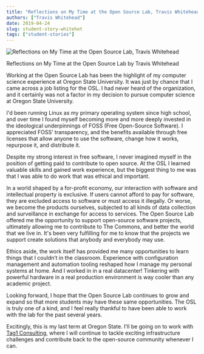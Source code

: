 ```yaml
---
title: "Reflections on My Time at the Open Source Lab, Travis Whitehead"
authors: ["Travis Whitehead"]
date: 2019-04-24
slug: student-story-whitehet
tags: ["student-stories"]
---
```


![Reflections on My Time at the Open Source Lab, Travis Whitehead](/images/twhitehead_wide.jpg)

Reflections on My Time at the Open Source Lab by Travis Whitehead

Working at the Open Source Lab has been the highlight of my computer science experience at Oregon State University. It
was just by chance that I came across a job listing for the OSL. I had never heard of the organization, and it certainly
was not a factor in my decision to pursue computer science at Oregon State University.

I'd been running Linux as my primary operating system since high school, and over time I found myself becoming more and
more deeply invested in the ideological underpinnings of FOSS (Free Open-Source Software). I appreciated FOSS’
transparency, and the benefits available through free licenses that allow anyone to use the software, change how it
works, repurpose it, and distribute it.

Despite my strong interest in free software, I never imagined myself in the position of getting paid to contribute to
open source. At the OSL I learned valuable skills and gained work experience, but the biggest thing to me was that I was
able to do work that was ethical and important.

In a world shaped by a for-profit economy, our interaction with software and intellectual property is exclusive. If
users cannot afford to pay for software, they are excluded access to software or must access it illegally. Or worse, we
become the products ourselves, subjected to all kinds of data collection and surveillance in exchange for access to
services. The Open Source Lab offered me the opportunity to support open-source software projects, ultimately allowing
me to contribute to The Commons, and better the world that we live in. It's been very fulfilling for me to know that the
projects we support create solutions that anybody and everybody may use.

Ethics aside, the work itself has provided me many opportunities to learn things that I couldn’t in the classroom.
Experience with configuration management and automation tooling reshaped how I manage my personal systems at home. And I
worked in in a real datacenter! Tinkering with powerful hardware in a real production environment is way cooler than any
academic project.

Looking forward, I hope that the Open Source Lab continues to grow and expand so that more students may have these same
opportunities. The OSL is truly one of a kind, and I feel really thankful to have been able to work with the lab for the
past several years.

Excitingly, this is my last term at Oregon State. I'll be going on to work with
[Tag1 Consulting](https://tag1consulting.com/), where I will continue to tackle exciting infrastructure challenges and
contribute back to the open-source community whenever I can.
